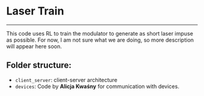 # Laser Train
---
This code uses RL to train the modulator to generate as short laser impuse as possible. For now, I am not sure what we are doing, so more description will appear here soon.

## Folder structure:
- `client_server`: client-server architecture
- `devices`: Code by **Alicja Kwaśny** for  communication with devices. 


